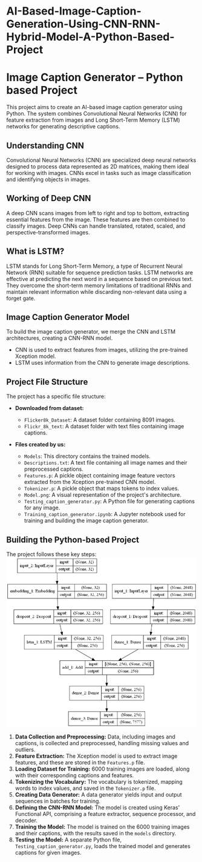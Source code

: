 # AI-Based-Image-Caption-Generation-Using-CNN-RNN-Hybrid-Model-A-Python-Based-Project
# Image Caption Generator – Python based Project

This project aims to create an AI-based image caption generator using Python. The system combines Convolutional Neural Networks (CNN) for feature extraction from images and Long Short-Term Memory (LSTM) networks for generating descriptive captions.

## Understanding CNN

Convolutional Neural Networks (CNN) are specialized deep neural networks designed to process data represented as 2D matrices, making them ideal for working with images. CNNs excel in tasks such as image classification and identifying objects in images.

## Working of Deep CNN

A deep CNN scans images from left to right and top to bottom, extracting essential features from the image. These features are then combined to classify images. Deep CNNs can handle translated, rotated, scaled, and perspective-transformed images.

## What is LSTM?

LSTM stands for Long Short-Term Memory, a type of Recurrent Neural Network (RNN) suitable for sequence prediction tasks. LSTM networks are effective at predicting the next word in a sequence based on previous text. They overcome the short-term memory limitations of traditional RNNs and maintain relevant information while discarding non-relevant data using a forget gate.

## Image Caption Generator Model

To build the image caption generator, we merge the CNN and LSTM architectures, creating a CNN-RNN model.

- CNN is used to extract features from images, utilizing the pre-trained Xception model.
- LSTM uses information from the CNN to generate image descriptions.

## Project File Structure

The project has a specific file structure:

- **Downloaded from dataset:**
  - `Flicker8k_Dataset`: A dataset folder containing 8091 images.
  - `Flickr_8k_text`: A dataset folder with text files containing image captions.

- **Files created by us:**
  - `Models`: This directory contains the trained models.
  - `Descriptions.txt`: A text file containing all image names and their preprocessed captions.
  - `Features.p`: A pickle object containing image feature vectors extracted from the Xception pre-trained CNN model.
  - `Tokenizer.p`: A pickle object that maps tokens to index values.
  - `Model.png`: A visual representation of the project's architecture.
  - `Testing_caption_generator.py`: A Python file for generating captions for any image.
  - `Training_caption_generator.ipynb`: A Jupyter notebook used for training and building the image caption generator.

## Building the Python-based Project

The project follows these key steps:
![Image](https://github.com/Arulprakasam18/AI-Based-Image-Caption-Generation-Using-CNN-RNN-Hybrid-Model-A-Python-Based-Project/blob/main/model.png)



1. **Data Collection and Preprocessing:** Data, including images and captions, is collected and preprocessed, handling missing values and outliers.
2. **Feature Extraction:** The Xception model is used to extract image features, and these are stored in the `Features.p` file.
3. **Loading Dataset for Training:** 6000 training images are loaded, along with their corresponding captions and features.
4. **Tokenizing the Vocabulary:** The vocabulary is tokenized, mapping words to index values, and saved in the `Tokenizer.p` file.
5. **Creating Data Generator:** A data generator yields input and output sequences in batches for training.
6. **Defining the CNN-RNN Model:** The model is created using Keras' Functional API, comprising a feature extractor, sequence processor, and decoder.
7. **Training the Model:** The model is trained on the 6000 training images and their captions, with the results saved in the `models` directory.
8. **Testing the Model:** A separate Python file, `Testing_caption_generator.py`, loads the trained model and generates captions for given images.

